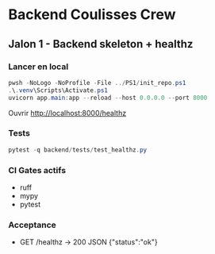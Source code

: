 # Backend Coulisses Crew

## Jalon 1 - Backend skeleton + healthz

### Lancer en local

```powershell
pwsh -NoLogo -NoProfile -File ../PS1/init_repo.ps1
.\.venv\Scripts\Activate.ps1
uvicorn app.main:app --reload --host 0.0.0.0 --port 8000
```

Ouvrir [http://localhost:8000/healthz](http://localhost:8000/healthz)

### Tests

```powershell
pytest -q backend/tests/test_healthz.py
```

### CI Gates actifs

* ruff
* mypy
* pytest

### Acceptance

* GET /healthz -> 200 JSON {"status":"ok"}
